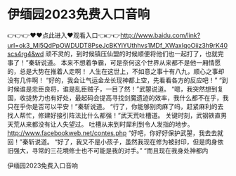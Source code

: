 # 伊缅园2023免费入口音响

👉👉👉♥♥点此进入♥观看入口👈👉👉http://www.baidu.com/link?url=ok3_Ml5QdPpOWDUDT8PseJcBKYiYUthhvs1MDf_XWaxIqoOiiz3h9rK40scs4rg4&wd
顽不灵的，到时候镇压仙盟的时候顺便将他们也一起打了，也就完事了！”秦斩说道。
    本来不想着争霸，可是奈何这个世界从来都不是他一厢情愿的，总是大势在推着人走啊！
    人生在这世上，不如意之事十有八九，顺心之事却没有几件啊！
    “好的，我会让气运金龙长现神都上空，先看看各方的反应吧！”
    “到时候谁是忠臣良将，谁是乱臣贼子，一目了然！”武曌说道。
    “嗯，我突然想到复国，收拢势力也有好处，最起码会提高寻找剑魔遗迹的效率，我什么都不在乎，我只在乎你是否可以平安！”秦斩说道。
    “行了，你能够别肉麻了吗，赶紧麻利的去找人帮忙，修建好接引阵法比什么都强！”武天荒吐槽道。
    关键时刻，武钢铁直男天荒从来都没有让人失望过。
    吐槽从来到时犀利到令人发指的地步。
    http://www.facebookweb.net/contes.php
    “好吧，你好好保护武曌，我去去就回！”秦斩说道。
    “好了，我又不是小孩子，虽然我现在修为被封印，但是肉身依旧强大，寻常的三花境修士也不可能是我的对手。”
    “而且现在我身处神都内

伊缅园2023免费入口音响
